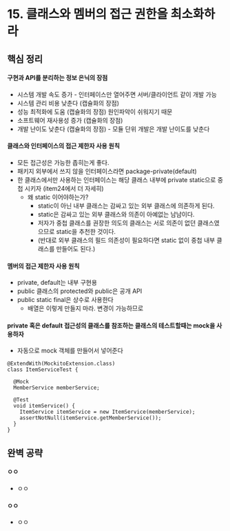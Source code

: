 # 15. 클래스와 멤버의 접근 권한을 최소화하라
## 핵심 정리
#### 구현과 API를 분리하는 정보 은닉의 장점
 * 시스템 개발 속도 증가 - 인터페이스만 열어주면 서버/클라이언트 같이 개발 가능
 * 시스템 관리 비용 낮춘다 (캡슐화의 장점)
 * 성능 최적화에 도움 (캡슐화의 장점) 원인파악이 쉬워지기 때문
 * 소프트웨어 재사용성 증가 (캡슐화의 장점)
 * 개발 난이도 낮춘다 (캡슐화의 장점) - 모듈 단위 개발은 개발 난이도를 낮춘다

#### 클래스와 인터페이스의 접근 제한자 사용 원칙
 * 모든 접근성은 가능한 좁히는게 좋다.
 * 패키지 외부에서 쓰지 않을 인터페이스라면 package-private(default)
 * 한 클래스에서만 사용하는 인터페이스는 해당 클래스 내부에 private static으로 중첩 시키자 (item24에서 더 자세히)
   * 왜 static 이어야하는가?
     * static이 아닌 내부 클래스는 감싸고 있는 외부 클래스에 의존하게 된다.
     * static은 감싸고 있는 외부 클래스와 의존이 아예없는 남남이다.
     * 저자가 중첩 클래스를 권장한 의도의 클래스는 서로 의존이 없던 클래스였으므로 static을 추천한 것이다.
     * (반대로 외부 클래스의 필드 의존성이 필요하다면 static 없이 중첩 내부 클래스를 만들어도 된다.)

#### 멤버의 접근 제한자 사용 원칙
 * private, default는 내부 구현용
 * public 클래스의 protected와 public은 공개 API
 * public static final은 상수로 사용한다
    * 배열은 이렇게 만들지 마라. 변경이 가능하므로


#### private 혹은 default 접근성의 클래스를 참조하는 클래스의 테스트할때는 mock을 사용하자
 * 자동으로 mock 객체를 만들어서 넣어준다
```
@ExtendWith(MockitoExtension.class)
class ItemServiceTest {

  @Mock
  MemberService memberService;

  @Test
  void itemService() {
    ItemService itemService = new ItemService(memberService);
    assertNotNull(itemService.getMemberService());
  }
}
```

## 완벽 공략
#### ㅇㅇ
 * ㅇㅇ
#### ㅇㅇ
 * ㅇㅇ
